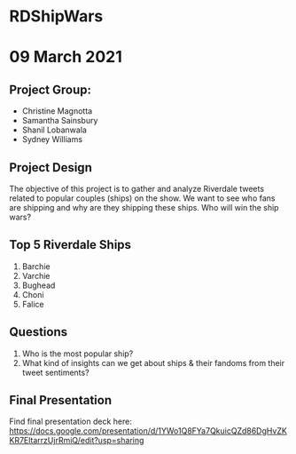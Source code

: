 # RDShipWars

# 09 March 2021

## Project Group:

- Christine Magnotta
- Samantha Sainsbury
- Shanil Lobanwala
- Sydney Williams

## Project Design

The objective of this project is to gather and analyze Riverdale tweets related to popular couples (ships) on the show. We want to see who fans are shipping and why are they shipping these ships. Who will win the ship wars?

## Top 5 Riverdale Ships

1. Barchie 
2. Varchie
3. Bughead 
4. Choni
5. Falice 

## Questions
1. Who is the most popular ship?
2. What kind of insights can we get about ships & their fandoms from their tweet sentiments?

## Final Presentation
Find final presentation deck here: https://docs.google.com/presentation/d/1YWo1Q8FYa7QkuicQZd86DgHvZKKR7EltarrzUjrRmiQ/edit?usp=sharing
